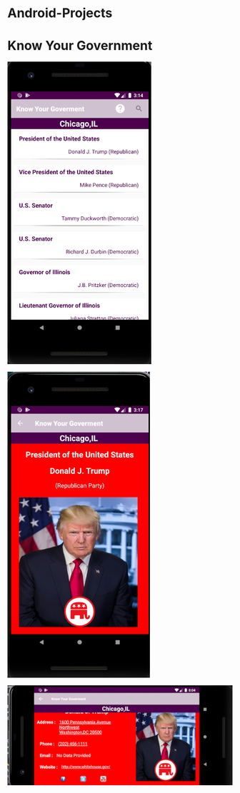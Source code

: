 # Android-Projects

# Know Your Government








![](https://raw.githubusercontent.com/siddharth436/Android-Projects/master/Know-Your-Government_final/img1.png)



![](https://raw.githubusercontent.com/siddharth436/Android-Projects/master/Know-Your-Government_final/img2.png)



![](https://raw.githubusercontent.com/siddharth436/Android-Projects/master/Know-Your-Government_final/img3.png)











